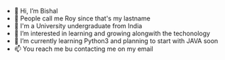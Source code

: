 - 👋 Hi, I’m Bishal
- 💞 People call me Roy since that's my lastname
- 👻 I'm a University undergraduate from India
- 👀 I’m interested in learning and growing alongwith the techonology
- 🌱 I’m currently learning Python3 and planning to start with JAVA soon
- 📫 You reach me bu contacting me on my email

<!---
ronnie8789/ronnie8789 is a ✨ special ✨ repository because its `README.md` (this file) appears on your GitHub profile.
You can click the Preview link to take a look at your changes.
--->
